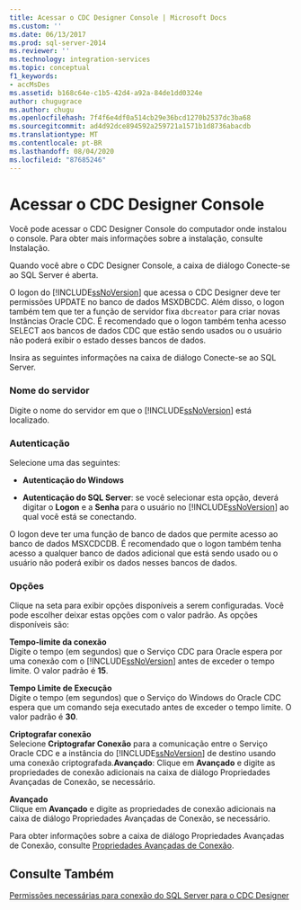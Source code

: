 ```yaml
---
title: Acessar o CDC Designer Console | Microsoft Docs
ms.custom: ''
ms.date: 06/13/2017
ms.prod: sql-server-2014
ms.reviewer: ''
ms.technology: integration-services
ms.topic: conceptual
f1_keywords:
- accMsDes
ms.assetid: b168c64e-c1b5-42d4-a92a-84de1dd0324e
author: chugugrace
ms.author: chugu
ms.openlocfilehash: 7f4f6e4df0a514cb29e36bcd1270b2537dc3ba68
ms.sourcegitcommit: ad4d92dce894592a259721a1571b1d8736abacdb
ms.translationtype: MT
ms.contentlocale: pt-BR
ms.lasthandoff: 08/04/2020
ms.locfileid: "87685246"
---
```

# <a name="access-the-cdc-designer-console"></a>Acessar o CDC Designer Console
  Você pode acessar o CDC Designer Console do computador onde instalou o console. Para obter mais informações sobre a instalação, consulte Instalação.  
  
 Quando você abre o CDC Designer Console, a caixa de diálogo Conecte-se ao SQL Server é aberta.  
  
 O logon do [!INCLUDE[ssNoVersion](../../includes/ssnoversion-md.md)] que acessa o CDC Designer deve ter permissões UPDATE no banco de dados MSXDBCDC. Além disso, o logon também tem que ter a função de servidor fixa `dbcreator` para criar novas Instâncias Oracle CDC. É recomendado que o logon também tenha acesso SELECT aos bancos de dados CDC que estão sendo usados ou o usuário não poderá exibir o estado desses bancos de dados.  
  
 Insira as seguintes informações na caixa de diálogo Conecte-se ao SQL Server.  
  
### <a name="server-name"></a>Nome do servidor  
 Digite o nome do servidor em que o [!INCLUDE[ssNoVersion](../../includes/ssnoversion-md.md)] está localizado.  
  
### <a name="authentication"></a>Autenticação  
 Selecione uma das seguintes:  
  
-   **Autenticação do Windows**  
  
-   **Autenticação do SQL Server**: se você selecionar esta opção, deverá digitar o **Logon** e a **Senha** para o usuário no [!INCLUDE[ssNoVersion](../../includes/ssnoversion-md.md)] ao qual você está se conectando.  
  
 O logon deve ter uma função de banco de dados que permite acesso ao banco de dados MSXCDCDB. É recomendado que o logon também tenha acesso a qualquer banco de dados adicional que está sendo usado ou o usuário não poderá exibir os dados nesses bancos de dados.  
  
### <a name="options"></a>Opções  
 Clique na seta para exibir opções disponíveis a serem configuradas. Você pode escolher deixar estas opções com o valor padrão. As opções disponíveis são:  
  
 **Tempo-limite da conexão**  
 Digite o tempo (em segundos) que o Serviço CDC para Oracle espera por uma conexão com o [!INCLUDE[ssNoVersion](../../includes/ssnoversion-md.md)] antes de exceder o tempo limite. O valor padrão é **15**.  
  
 **Tempo Limite de Execução**  
 Digite o tempo (em segundos) que o Serviço do Windows do Oracle CDC espera que um comando seja executado antes de exceder o tempo limite. O valor padrão é **30**.  
  
 **Criptografar conexão**  
 Selecione **Criptografar Conexão** para a comunicação entre o Serviço Oracle CDC e a instância do [!INCLUDE[ssNoVersion](../../includes/ssnoversion-md.md)] de destino usando uma conexão criptografada.**Avançado**: Clique em **Avançado** e digite as propriedades de conexão adicionais na caixa de diálogo Propriedades Avançadas de Conexão, se necessário.  
  
 **Avançado**  
 Clique em **Avançado** e digite as propriedades de conexão adicionais na caixa de diálogo Propriedades Avançadas de Conexão, se necessário.  
  
 Para obter informações sobre a caixa de diálogo Propriedades Avançadas de Conexão, consulte [Propriedades Avançadas de Conexão](advanced-connection-properties.md).  
  
## <a name="see-also"></a>Consulte Também  
 [Permissões necessárias para conexão do SQL Server para o CDC Designer](sql-server-connection-required-permissions-for-the-cdc-designer.md)  
  
  
